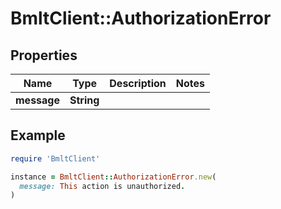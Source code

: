 # BmltClient::AuthorizationError

## Properties

| Name | Type | Description | Notes |
| ---- | ---- | ----------- | ----- |
| **message** | **String** |  |  |

## Example

```ruby
require 'BmltClient'

instance = BmltClient::AuthorizationError.new(
  message: This action is unauthorized.
)
```

